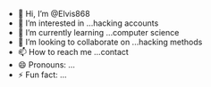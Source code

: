 - 👋 Hi, I’m @Elvis868
- 👀 I’m interested in ...hacking accounts
- 🌱 I’m currently learning ...computer science 
- 💞️ I’m looking to collaborate on ...hacking methods
- 📫 How to reach me ...contact 
- 😄 Pronouns: ...
- ⚡ Fun fact: ...

<!---
Elvis868/Elvis868 is a ✨ special ✨ repository because its `README.md` (this file) appears on your GitHub profile.
You can click the Preview link to take a look at your changes.
--->
